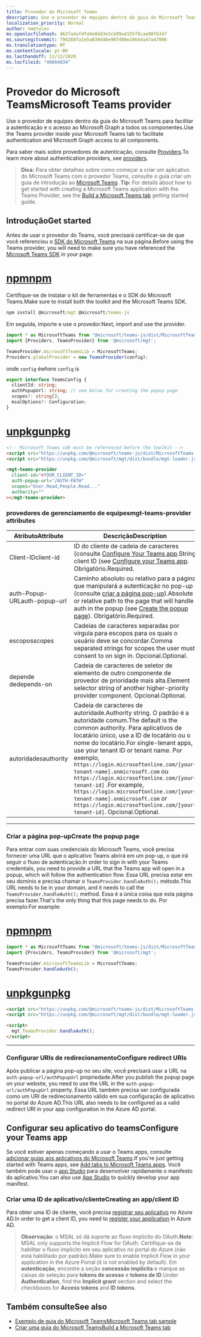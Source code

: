 ```yaml
---
title: Provedor do Microsoft Teams
description: Use o provedor de equipes dentro da guia do Microsoft Teams para facilitar a autenticação e o acesso ao Microsoft Graph a todos os componentes.
localization_priority: Normal
author: nmetulev
ms.openlocfilehash: 463fa4afdfd4e0dd3e3cb09ad155f0cae08fb347
ms.sourcegitcommit: 7902607a1e5a030d46e907d08e16644a47a47006
ms.translationtype: MT
ms.contentlocale: pt-BR
ms.lasthandoff: 12/12/2020
ms.locfileid: "49664034"
---
```

# <a name="microsoft-teams-provider"></a><span data-ttu-id="50136-103">Provedor do Microsoft Teams</span><span class="sxs-lookup"><span data-stu-id="50136-103">Microsoft Teams provider</span></span>

<span data-ttu-id="50136-104">Use o provedor de equipes dentro da guia do Microsoft Teams para facilitar a autenticação e o acesso ao Microsoft Graph a todos os componentes.</span><span class="sxs-lookup"><span data-stu-id="50136-104">Use the Teams provider inside your Microsoft Teams tab to facilitate authentication and Microsoft Graph access to all components.</span></span>

<span data-ttu-id="50136-105">Para saber mais sobre provedores de autenticação, consulte [Providers](./providers.md).</span><span class="sxs-lookup"><span data-stu-id="50136-105">To learn more about authentication providers, see [providers](./providers.md).</span></span>

><span data-ttu-id="50136-106">**Dica:** Para obter detalhes sobre como começar a criar um aplicativo do Microsoft Teams com o provedor Teams, consulte o guia criar um guia de introdução ao [Microsoft Teams](../get-started/build-a-microsoft-teams-tab.md) .</span><span class="sxs-lookup"><span data-stu-id="50136-106">**Tip:** For details about how to get started with creating a Microsoft Teams application with the Teams Provider, see the [Build a Microsoft Teams tab](../get-started/build-a-microsoft-teams-tab.md) getting started guide.</span></span>

## <a name="get-started"></a><span data-ttu-id="50136-107">Introdução</span><span class="sxs-lookup"><span data-stu-id="50136-107">Get started</span></span>

<span data-ttu-id="50136-108">Antes de usar o provedor do Teams, você precisará certificar-se de que você referenciou o [SDK do Microsoft Teams](/javascript/api/overview/msteams-client?view=msteams-client-js-latest&preserve-view=true#using-the-sdk) na sua página.</span><span class="sxs-lookup"><span data-stu-id="50136-108">Before using the Teams provider, you will need to make sure you have referenced the [Microsoft Teams SDK](/javascript/api/overview/msteams-client?view=msteams-client-js-latest&preserve-view=true#using-the-sdk) in your page.</span></span>

# <a name="npm"></a>[<span data-ttu-id="50136-109">npm</span><span class="sxs-lookup"><span data-stu-id="50136-109">npm</span></span>](#tab/ts)

<span data-ttu-id="50136-110">Certifique-se de instalar o kit de ferramentas e o SDK do Microsoft Teams.</span><span class="sxs-lookup"><span data-stu-id="50136-110">Make sure to install both the toolkit and the Microsoft Teams SDK.</span></span>

```cmd
npm install @microsoft/mgt @microsoft/teams-js
```

<span data-ttu-id="50136-111">Em seguida, importe e use o provedor.</span><span class="sxs-lookup"><span data-stu-id="50136-111">Next, import and use the provider.</span></span>

```ts
import * as MicrosoftTeams from "@microsoft/teams-js/dist/MicrosoftTeams";
import {Providers, TeamsProvider} from '@microsoft/mgt';

TeamsProvider.microsoftTeamsLib = MicrosoftTeams;
Providers.globalProvider = new TeamsProvider(config);
```

<span data-ttu-id="50136-112">onde `config` é</span><span class="sxs-lookup"><span data-stu-id="50136-112">where `config` is</span></span>

```ts
export interface TeamsConfig {
  clientId: string;
  authPopupUrl: string; // see below for creating the popup page
  scopes?: string[];
  msalOptions?: Configuration;
}
```

# <a name="unpkg"></a>[<span data-ttu-id="50136-113">unpkg</span><span class="sxs-lookup"><span data-stu-id="50136-113">unpkg</span></span>](#tab/html)

```html
<!-- Microsoft Teams sdk must be referenced before the toolkit -->
<script src="https://unpkg.com/@microsoft/teams-js/dist/MicrosoftTeams.min.js" crossorigin="anonymous"></script>
<script src="https://unpkg.com/@microsoft/mgt/dist/bundle/mgt-loader.js"></script>

<mgt-teams-provider
  client-id="<YOUR_CLIENT_ID>"
  auth-popup-url="/AUTH-PATH"
  scopes="User.Read,People.Read..."
  authority=""
></mgt-teams-provider>
```

### <a name="mgt-teams-provider-attributes"></a><span data-ttu-id="50136-114">provedores de gerenciamento de equipes</span><span class="sxs-lookup"><span data-stu-id="50136-114">mgt-teams-provider attributes</span></span>
| <span data-ttu-id="50136-115">Atributo</span><span class="sxs-lookup"><span data-stu-id="50136-115">Attribute</span></span> | <span data-ttu-id="50136-116">Descrição</span><span class="sxs-lookup"><span data-stu-id="50136-116">Description</span></span> |
| --- | --- |
| <span data-ttu-id="50136-117">Client-ID</span><span class="sxs-lookup"><span data-stu-id="50136-117">client-id</span></span>   | <span data-ttu-id="50136-118">ID do cliente de cadeia de caracteres (consulte [Configure Your Teams app](#configure-your-teams-app).</span><span class="sxs-lookup"><span data-stu-id="50136-118">String client ID (see [Configure your Teams app](#configure-your-teams-app).</span></span> <span data-ttu-id="50136-119">Obrigatório.</span><span class="sxs-lookup"><span data-stu-id="50136-119">Required.</span></span> |
| <span data-ttu-id="50136-120">auth-Popup-URL</span><span class="sxs-lookup"><span data-stu-id="50136-120">auth-popup-url</span></span>  | <span data-ttu-id="50136-121">Caminho absoluto ou relativo para a página que manipulará a autenticação no pop-up (consulte [criar a página pop-up](#create-the-popup-page)).</span><span class="sxs-lookup"><span data-stu-id="50136-121">Absolute or relative path to the page that will handle auth in the popup (see [Create the popup page](#create-the-popup-page)).</span></span> <span data-ttu-id="50136-122">Obrigatório.</span><span class="sxs-lookup"><span data-stu-id="50136-122">Required.</span></span> |
| <span data-ttu-id="50136-123">escopos</span><span class="sxs-lookup"><span data-stu-id="50136-123">scopes</span></span>  | <span data-ttu-id="50136-124">Cadeias de caracteres separadas por vírgula para escopos para os quais o usuário deve se concordar.</span><span class="sxs-lookup"><span data-stu-id="50136-124">Comma separated strings for scopes the user must consent to on sign in.</span></span> <span data-ttu-id="50136-125">Opcional.</span><span class="sxs-lookup"><span data-stu-id="50136-125">Optional.</span></span> |
| <span data-ttu-id="50136-126">depende de</span><span class="sxs-lookup"><span data-stu-id="50136-126">depends-on</span></span> | <span data-ttu-id="50136-127">Cadeia de caracteres de seletor de elemento de outro componente de provedor de prioridade mais alta.</span><span class="sxs-lookup"><span data-stu-id="50136-127">Element selector string of another higher-priority provider component.</span></span> <span data-ttu-id="50136-128">Opcional.</span><span class="sxs-lookup"><span data-stu-id="50136-128">Optional.</span></span> |
| <span data-ttu-id="50136-129">autoridades</span><span class="sxs-lookup"><span data-stu-id="50136-129">authority</span></span>    | <span data-ttu-id="50136-130">Cadeia de caracteres de autoridade.</span><span class="sxs-lookup"><span data-stu-id="50136-130">Authority string.</span></span> <span data-ttu-id="50136-131">O padrão é a autoridade comum.</span><span class="sxs-lookup"><span data-stu-id="50136-131">The default is the common authority.</span></span> <span data-ttu-id="50136-132">Para aplicativos de locatário único, use a ID de locatário ou o nome do locatário.</span><span class="sxs-lookup"><span data-stu-id="50136-132">For single-tenant apps, use your tenant ID or tenant name.</span></span> <span data-ttu-id="50136-133">Por exemplo, `https://login.microsoftonline.com/[your-tenant-name].onmicrosoft.com` ou `https://login.microsoftonline.com/[your-tenant-id]` .</span><span class="sxs-lookup"><span data-stu-id="50136-133">For example, `https://login.microsoftonline.com/[your-tenant-name].onmicrosoft.com` or `https://login.microsoftonline.com/[your-tenant-id]`.</span></span> <span data-ttu-id="50136-134">Opcional.</span><span class="sxs-lookup"><span data-stu-id="50136-134">Optional.</span></span> |

---

### <a name="create-the-popup-page"></a><span data-ttu-id="50136-135">Criar a página pop-up</span><span class="sxs-lookup"><span data-stu-id="50136-135">Create the popup page</span></span>

<span data-ttu-id="50136-136">Para entrar com suas credenciais do Microsoft Teams, você precisa fornecer uma URL que o aplicativo Teams abrirá em um pop-up, o que irá seguir o fluxo de autenticação.</span><span class="sxs-lookup"><span data-stu-id="50136-136">In order to sign in with your Teams credentials, you need to provide a URL that the Teams app will open in a popup, which will follow the authentication flow.</span></span> <span data-ttu-id="50136-137">Essa URL precisa estar em seu domínio e precisa chamar o `TeamsProvider.handleAuth();` método.</span><span class="sxs-lookup"><span data-stu-id="50136-137">This URL needs to be in your domain, and it needs to call the `TeamsProvider.handleAuth();` method.</span></span> <span data-ttu-id="50136-138">Essa é a única coisa que esta página precisa fazer.</span><span class="sxs-lookup"><span data-stu-id="50136-138">That's the only thing that this page needs to do.</span></span> <span data-ttu-id="50136-139">Por exemplo:</span><span class="sxs-lookup"><span data-stu-id="50136-139">For example:</span></span>

# <a name="npm"></a>[<span data-ttu-id="50136-140">npm</span><span class="sxs-lookup"><span data-stu-id="50136-140">npm</span></span>](#tab/ts)

```ts
import * as MicrosoftTeams from "@microsoft/teams-js/dist/MicrosoftTeams";
import {Providers, TeamsProvider} from '@microsoft/mgt';

TeamsProvider.microsoftTeamsLib = MicrosoftTeams;
TeamsProvider.handleAuth();
```

# <a name="unpkg"></a>[<span data-ttu-id="50136-141">unpkg</span><span class="sxs-lookup"><span data-stu-id="50136-141">unpkg</span></span>](#tab/html)

```html
<script src="https://unpkg.com/@microsoft/teams-js/dist/MicrosoftTeams.min.js" crossorigin="anonymous"></script>
<script src="https://unpkg.com/@microsoft/mgt/dist/bundle/mgt-loader.js"></script>

<script>
  mgt.TeamsProvider.handleAuth();
</script>
```
---

### <a name="configure-redirect-uris"></a><span data-ttu-id="50136-142">Configurar URIs de redirecionamento</span><span class="sxs-lookup"><span data-stu-id="50136-142">Configure redirect URIs</span></span>

<span data-ttu-id="50136-143">Após publicar a página pop-up no seu site, você precisará usar a URL na `auth-popup-url/authPopupUrl` propriedade.</span><span class="sxs-lookup"><span data-stu-id="50136-143">After you publish the popup page on your website, you need to use the URL in the `auth-popup-url/authPopupUrl` property.</span></span> <span data-ttu-id="50136-144">Essa URL também precisa ser configurada como um URI de redirecionamento válido em sua configuração de aplicativo no portal do Azure AD.</span><span class="sxs-lookup"><span data-stu-id="50136-144">This URL also needs to be configured as a valid redirect URI in your app configuration in the Azure AD portal.</span></span>

## <a name="configure-your-teams-app"></a><span data-ttu-id="50136-145">Configurar seu aplicativo do teams</span><span class="sxs-lookup"><span data-stu-id="50136-145">Configure your Teams app</span></span>

<span data-ttu-id="50136-146">Se você estiver apenas começando a usar o Teams apps, consulte [adicionar guias aos aplicativos do Microsoft Teams](/microsoftteams/platform/concepts/tabs/tabs-overview).</span><span class="sxs-lookup"><span data-stu-id="50136-146">If you're just getting started with Teams apps, see [Add tabs to Microsoft Teams apps](/microsoftteams/platform/concepts/tabs/tabs-overview).</span></span> <span data-ttu-id="50136-147">Você também pode usar o [app Studio](/microsoftteams/platform/get-started/get-started-app-studio) para desenvolver rapidamente o manifesto do aplicativo.</span><span class="sxs-lookup"><span data-stu-id="50136-147">You can also use [App Studio](/microsoftteams/platform/get-started/get-started-app-studio) to quickly develop your app manifest.</span></span>
### <a name="creating-an-appclient-id"></a><span data-ttu-id="50136-148">Criar uma ID de aplicativo/cliente</span><span class="sxs-lookup"><span data-stu-id="50136-148">Creating an app/client ID</span></span>
<span data-ttu-id="50136-149">Para obter uma ID de cliente, você precisa [registrar seu aplicativo](../get-started/add-aad-app-registration.md) no Azure AD.</span><span class="sxs-lookup"><span data-stu-id="50136-149">In order to get a client ID, you need to [register your application](../get-started/add-aad-app-registration.md) in Azure AD.</span></span> 
><span data-ttu-id="50136-150">**Observação**: o MSAL só dá suporte ao fluxo implícito do OAuth.</span><span class="sxs-lookup"><span data-stu-id="50136-150">**Note**: MSAL only supports the Implicit Flow for OAuth.</span></span> <span data-ttu-id="50136-151">Certifique-se de habilitar o fluxo implícito em seu aplicativo no portal do Azure (não está habilitado por padrão).</span><span class="sxs-lookup"><span data-stu-id="50136-151">Make sure to enable Implicit Flow in your application in the Azure Portal (it is not enabled by default).</span></span> <span data-ttu-id="50136-152">Em **autenticação**, encontre a seção **concessão implícita** e marque as caixas de seleção para **tokens de acesso** e **tokens de ID**.</span><span class="sxs-lookup"><span data-stu-id="50136-152">Under **Authentication**, find the **Implicit grant** section and select the checkboxes for **Access tokens** and **ID tokens**.</span></span> 

## <a name="see-also"></a><span data-ttu-id="50136-153">Também consulte</span><span class="sxs-lookup"><span data-stu-id="50136-153">See also</span></span>
* [<span data-ttu-id="50136-154">Exemplo de guia do Microsoft Teams</span><span class="sxs-lookup"><span data-stu-id="50136-154">Microsoft Teams tab sample</span></span>](https://github.com/microsoftgraph/microsoft-graph-toolkit/tree/master/samples/teams-tab)
* [<span data-ttu-id="50136-155">Criar uma guia do Microsoft Teams</span><span class="sxs-lookup"><span data-stu-id="50136-155">Build a Microsoft Teams tab</span></span>](../get-started/build-a-microsoft-teams-tab.md)